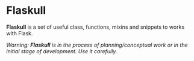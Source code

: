 # Flaskull

**Flaskull** is a set of useful class, functions, mixins and snippets to works with Flask.

_Warning: **Flaskull** is in the process of planning/conceptual work or in the initial stage of development. Use it carefully._
